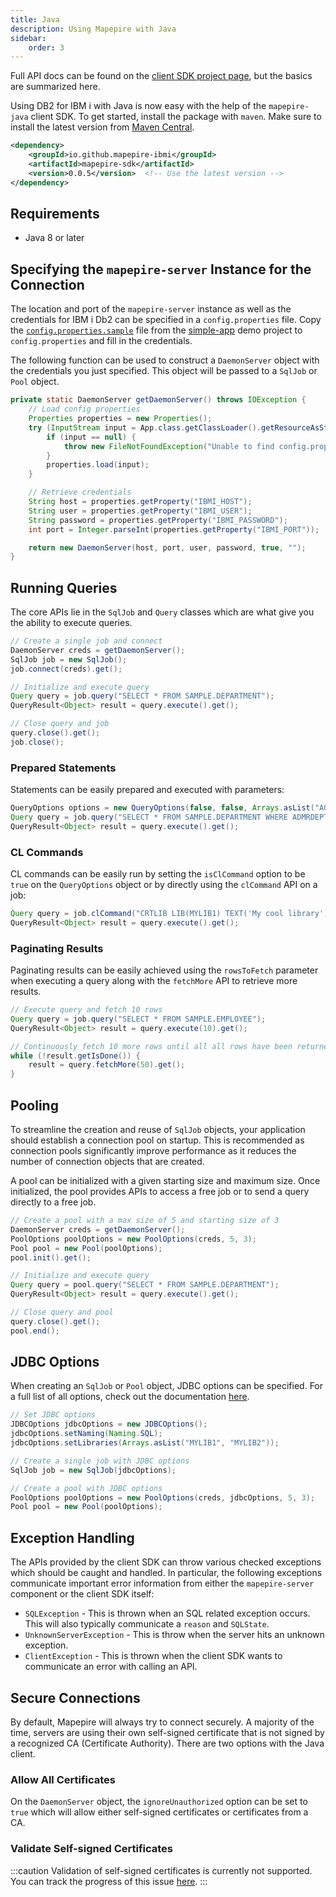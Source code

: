 ```yaml
---
title: Java
description: Using Mapepire with Java
sidebar:
    order: 3
---
```


Full API docs can be found on the [client SDK project page](https://github.com/Mapepire-IBMi/mapepire-java), but the basics are summarized here. 

Using DB2 for IBM i with Java is now easy with the help of the `mapepire-java` client SDK. To get started, install the package with `maven`. Make sure to install the latest version from [Maven Central](https://central.sonatype.com/artifact/io.github.mapepire-ibmi/mapepire-sdk).

```xml
<dependency>
    <groupId>io.github.mapepire-ibmi</groupId>
    <artifactId>mapepire-sdk</artifactId>
    <version>0.0.5</version>  <!-- Use the latest version -->
</dependency>
```

## Requirements

* Java 8 or later

## Specifying the `mapepire-server` Instance for the Connection

The location and port of the `mapepire-server` instance as well as the credentials for IBM i Db2 can be specified in a `config.properties` file. Copy the [`config.properties.sample`](https://github.com/Mapepire-IBMi/java/simple-app/src/main/resources/config.properties.sample) file from the [simple-app](https://github.com/Mapepire-IBMi/java/simple-app) demo project to `config.properties` and fill in the credentials.

The following function can be used to construct a `DaemonServer` object with the credentials you just specified. This object will be passed to a `SqlJob` or `Pool` object.

```java
private static DaemonServer getDaemonServer() throws IOException {
    // Load config properties
    Properties properties = new Properties();
    try (InputStream input = App.class.getClassLoader().getResourceAsStream("config.properties")) {
        if (input == null) {
            throw new FileNotFoundException("Unable to find config.properties");
        }
        properties.load(input);
    }

    // Retrieve credentials
    String host = properties.getProperty("IBMI_HOST");
    String user = properties.getProperty("IBMI_USER");
    String password = properties.getProperty("IBMI_PASSWORD");
    int port = Integer.parseInt(properties.getProperty("IBMI_PORT"));

    return new DaemonServer(host, port, user, password, true, "");
}
```

## Running Queries

The core APIs lie in the `SqlJob` and `Query` classes which are what give you the ability to execute queries.

```java
// Create a single job and connect
DaemonServer creds = getDaemonServer();
SqlJob job = new SqlJob();
job.connect(creds).get();

// Initialize and execute query
Query query = job.query("SELECT * FROM SAMPLE.DEPARTMENT");
QueryResult<Object> result = query.execute().get();

// Close query and job
query.close().get();
job.close();
```

### Prepared Statements 

Statements can be easily prepared and executed with parameters:

```java
QueryOptions options = new QueryOptions(false, false, Arrays.asList("A00"));
Query query = job.query("SELECT * FROM SAMPLE.DEPARTMENT WHERE ADMRDEPT = ?", options);
QueryResult<Object> result = query.execute().get();
```

### CL Commands

CL commands can be easily run by setting the `isClCommand` option to be `true` on the `QueryOptions` object or by directly using the `clCommand` API on a job:

```java
Query query = job.clCommand("CRTLIB LIB(MYLIB1) TEXT('My cool library')");
QueryResult<Object> result = query.execute().get();
```

### Paginating Results

Paginating results can be easily achieved using the `rowsToFetch` parameter when executing a query along with the `fetchMore` API to retrieve more results.

```java
// Execute query and fetch 10 rows
Query query = job.query("SELECT * FROM SAMPLE.EMPLOYEE");
QueryResult<Object> result = query.execute(10).get();

// Continuously fetch 10 more rows until all all rows have been returned
while (!result.getIsDone()) {
    result = query.fetchMore(50).get();
}
```

## Pooling

To streamline the creation and reuse of `SqlJob` objects, your application should establish a connection pool on startup. This is recommended as connection pools significantly improve performance as it reduces the number of connection objects that are created.

A pool can be initialized with a given starting size and maximum size. Once initialized, the pool provides APIs to access a free job or to send a query directly to a free job.

```java
// Create a pool with a max size of 5 and starting size of 3
DaemonServer creds = getDaemonServer();
PoolOptions poolOptions = new PoolOptions(creds, 5, 3);
Pool pool = new Pool(poolOptions);
pool.init().get();

// Initialize and execute query
Query query = pool.query("SELECT * FROM SAMPLE.DEPARTMENT");
QueryResult<Object> result = query.execute().get();

// Close query and pool
query.close().get();
pool.end();
```

## JDBC Options

When creating an `SqlJob` or `Pool` object, JDBC options can be specified. For a full list of all options, check out the documentation [here](https://www.ibm.com/docs/en/i/7.4?topic=jdbc-toolbox-java-properties).

```java
// Set JDBC options
JDBCOptions jdbcOptions = new JDBCOptions();
jdbcOptions.setNaming(Naming.SQL);
jdbcOptions.setLibraries(Arrays.asList("MYLIB1", "MYLIB2"));

// Create a single job with JDBC options
SqlJob job = new SqlJob(jdbcOptions);

// Create a pool with JDBC options
PoolOptions poolOptions = new PoolOptions(creds, jdbcOptions, 5, 3);
Pool pool = new Pool(poolOptions);
```

## Exception Handling

The APIs provided by the client SDK can throw various checked exceptions which should be caught and handled. In particular, the following exceptions communicate important error information from either the `mapepire-server` component or the client SDK itself:

* `SQLException` - This is thrown when an SQL related exception occurs. This will also typically communicate a `reason` and `SQLState`.
* `UnknownServerException` - This is throw when the server hits an unknown exception.
* `ClientException` - This is thrown when the client SDK wants to communicate an error with calling an API.

## Secure Connections

By default, Mapepire will always try to connect securely. A majority of the time, servers are using their own self-signed certificate that is not signed by a recognized CA (Certificate Authority). There are two options with the Java client.

### Allow All Certificates

On the `DaemonServer` object, the `ignoreUnauthorized` option can be set to `true` which will allow either self-signed certificates or certificates from a CA.

### Validate Self-signed Certificates

:::caution
Validation of self-signed certificates is currently not supported. You can track the progress of this issue [here](https://github.com/Mapepire-IBMi/mapepire-java/issues/49).
:::
